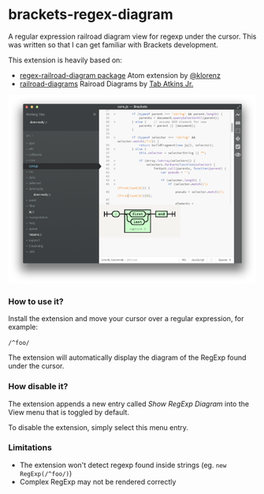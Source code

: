 brackets-regex-diagram
======================

A regular expression railroad diagram view for regexp under the cursor. This was written so that I can get familiar with Brackets development.

This extension is heavily based on:

* [regex-railroad-diagram package](https://github.com/klorenz/atom-regex-railroad-diagrams) Atom extension by [@klorenz](https://github.com/klorenz/)
* [railroad-diagrams](http://github.com/tabatkins/railroad-diagrams) Rairoad Diagrams by [Tab Atkins Jr.](http://twitter.com/tabatkins)

![brackets-regex-diagram](img/screenshot.png)

### How to use it?

Install the extension and move your cursor over a regular expression, for example:

`/^foo/`

The extension will automatically display the diagram of the RegExp found under the cursor.

### How disable it?

The extension appends a new entry called *Show RegExp Diagram* into the View menu that is toggled by default.

To disable the extension, simply select this menu entry.

### Limitations

* The extension won't detect regexp found inside strings (eg. `new RegExp(/^foo/)`)
* Complex RegExp may not be rendered correctly